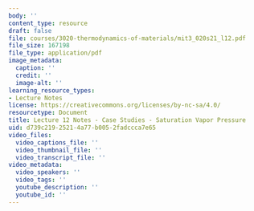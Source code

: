 ```yaml
---
body: ''
content_type: resource
draft: false
file: courses/3020-thermodynamics-of-materials/mit3_020s21_l12.pdf
file_size: 167198
file_type: application/pdf
image_metadata:
  caption: ''
  credit: ''
  image-alt: ''
learning_resource_types:
- Lecture Notes
license: https://creativecommons.org/licenses/by-nc-sa/4.0/
resourcetype: Document
title: Lecture 12 Notes - Case Studies - Saturation Vapor Pressure
uid: d739c219-2521-4a77-b005-2fadccca7e65
video_files:
  video_captions_file: ''
  video_thumbnail_file: ''
  video_transcript_file: ''
video_metadata:
  video_speakers: ''
  video_tags: ''
  youtube_description: ''
  youtube_id: ''
---
```

